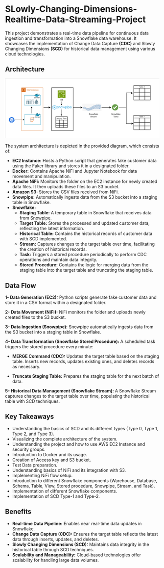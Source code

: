 # SLowly-Changing-Dimensions-Realtime-Data-Streaming-Project

This project demonstrates a real-time data pipeline for continuous data ingestion and transformation into a Snowflake data warehouse. It showcases the implementation of Change Data Capture <b>(CDC)</b> and Slowly Changing Dimensions <b>(SCD)</b> for historical data management using various cloud technologies.

## Architecture
![arc diagram](.\images\scd-architecture.drawio.png)

The system architecture is depicted in the provided diagram, which consists of:

- **EC2 Instance:** Hosts a Python script that generates fake customer data using the Faker library and stores it in a designated folder.
- **Docker:** Contains Apache NiFi and Jupyter Notebook for data movement and manipulation.
- **Apache NiFi:** Monitors the folder on the EC2 instance for newly created data files. It then uploads these files to an S3 bucket.
- **Amazon S3:** Stores the CSV files received from NiFi.
- **Snowpipe:** Automatically ingests data from the S3 bucket into a staging table in Snowflake.
- **Snowflake:**
    - **Staging Table:** A temporary table in Snowflake that receives data from Snowpipe.
    - **Target Table:** Stores the processed and updated customer data, reflecting the latest information.
    - **Historical Table:** Contains the historical records of customer data with SCD implemented.
    - **Stream:** Captures changes to the target table over time, facilitating the creation of historical records.
    - **Task:** Triggers a stored procedure periodically to perform CDC operations and maintain data integrity.
    - **Stored Procedure:** Contains the logic for merging data from the staging table into the target table and truncating the staging table.

## Data Flow
**1- Data Generation (EC2):** Python scripts generate fake customer data and store it in a CSV format within a designated folder.

**2- Data Movement (NiFi):** NiFi monitors the folder and uploads newly created files to the S3 bucket.

**3- Data Ingestion (Snowpipe):** Snowpipe automatically ingests data from the S3 bucket into a staging table in Snowflake.

**4- Data Transformation (Snowflake Stored Procedure):** A scheduled task triggers the stored procedure every minute:

- **MERGE Command (CDC):** Updates the target table based on the staging table. Inserts new records, updates existing ones, and deletes records as necessary.
    
- **Truncate Staging Table:** Prepares the staging table for the next batch of data.

**5- Historical Data Management (Snowflake Stream):** A Snowflake Stream captures changes to the target table over time, populating the historical table with SCD techniques.

## Key Takeaways
- Understanding the basics of SCD and its different types (Type 0, Type 1, Type 2, and Type 3).
- Visualizing the complete architecture of the system.
- Understanding the project and how to use AWS EC2 Instance and security groups.
- Introduction to Docker and its usage.
- Creation of Access key and S3 bucket.
- Test Data preparation.
- Understanding basics of NiFi and its integration with S3.
- Implementing NiFi flow setup.
- Introduction to different Snowflake components (Warehouse, Database, Schema, Table, View, Stored procedure, Snowpipe, Stream, and Task).
- Implementation of different Snowflake components.
- Implementation of SCD Type-1 and Type-2.

## Benefits
- **Real-time Data Pipeline:** Enables near real-time data updates in Snowflake.
- **Change Data Capture (CDC):** Ensures the target table reflects the latest data through inserts, updates, and deletes.
- **Slowly Changing Dimensions (SCD):** Maintains data integrity in the historical table through SCD techniques.
- **Scalability and Manageability:** Cloud-based technologies offer scalability for handling large data volumes.